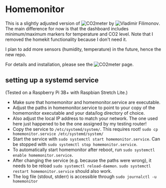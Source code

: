 # Homemonitor

This is a slightly adjusted version of ![CO2meter](https://github.com/vfilimonov/co2meter) by ![Vladimir Filimonov](https://github.com/vfilimonov). The main difference for now is that the dashboard includes minimum/maximum markers for temperature and CO2 level. Note that I removed the homekit functionality because I don't need it.

 I plan to add more sensors (humidity, temperature) in the future, hence the new repo.

For details and installation, please see the ![CO2meter](https://github.com/vfilimonov/co2meter) page.


## setting up a systemd service

(Tested on a Raspberry Pi 3B+ with Raspbian Stretch Lite.)

- Make sure that homemonitor and homemonitor.service are executable.
- Adjust the paths in homemonitor.service to point to your copy of the homemonitor executable and your data/log directory of choice.
- Also adjust the local IP address to match your network. The one used here just happened to be the one assigned by my testing router!
- Copy the service to `/etc/systemd/system/`. This requires root!
  `sudo cp homemonitor.service /etc/systemd/system/`
- Start the service with `sudo systemctl start homemonitor.service`. Can be stopped with `sudo systemctl stop homemonitor.service`.
- To automatically start homemonitor after reboot, run `sudo systemctl enable homemonitor.service`.
- After changing the service (e.g. because the paths were wrong), it needs to be reload `sudo systemctl reload-daemon`. `sudo systemctl restart homemonitor.service` should also work.
- The log file (stdout, stderr)  is accessible through `sudo journalctl -u homemonitor`

